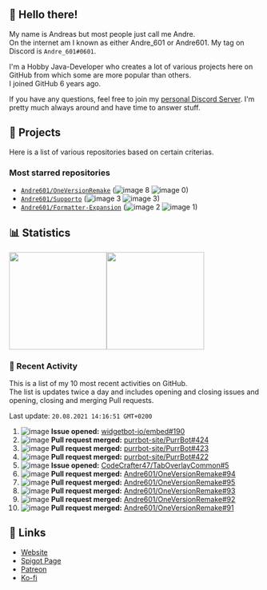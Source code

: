 <!-- Links -->
[purr]: https://purrbot.site
[discord]: https://discord.gg/6dazXp6
[website]: https://andre601.ch
[spigot]: https://www.spigotmc.org/resources/authors/56829/
[patreon]: https://patreon.com/andre_601
[ko-fi]: https://ko-fi.com/andre_601

## 👋 Hello there!
My name is Andreas but most people just call me Andre.  
On the internet am I known as either Andre_601 or Andre601. My tag on Discord is `Andre_601#0601`.

I'm a Hobby Java-Developer who creates a lot of various projects here on GitHub from which some are more popular than others.  
I joined GitHub 6 years ago.

If you have any questions, feel free to join my [personal Discord Server][discord]. I'm pretty much always around and have time to answer stuff.

## 📁 Projects
Here is a list of various repositories based on certain criterias.

### Most starred repositories

- [`Andre601/OneVersionRemake`](https://github.com/Andre601/OneVersionRemake) (![image](https://cdn.jsdelivr.net/gh/Readme-Workflows/Readme-Icons@main/icons/octicons/StarredRepository.svg) 8 ![image](https://cdn.jsdelivr.net/gh/Readme-Workflows/Readme-Icons@main/icons/octicons/ForkedRepository.svg) 0)
- [`Andre601/Supporto`](https://github.com/Andre601/Supporto) (![image](https://cdn.jsdelivr.net/gh/Readme-Workflows/Readme-Icons@main/icons/octicons/StarredRepository.svg) 3 ![image](https://cdn.jsdelivr.net/gh/Readme-Workflows/Readme-Icons@main/icons/octicons/ForkedRepository.svg) 3)
- [`Andre601/Formatter-Expansion`](https://github.com/Andre601/Formatter-Expansion) (![image](https://cdn.jsdelivr.net/gh/Readme-Workflows/Readme-Icons@main/icons/octicons/StarredRepository.svg) 2 ![image](https://cdn.jsdelivr.net/gh/Readme-Workflows/Readme-Icons@main/icons/octicons/ForkedRepository.svg) 1)

## 📊 Statistics
<img height="195px" src="https://github-readme-stats.vercel.app/api?username=Andre601&show_icons=true&hide_rank=true&title_color=3498db&bg_color=ffffff00&text_color=718096&disable_animations=true"><img height="195px" src="https://github-readme-stats.vercel.app/api/top-langs?username=Andre601&layout=compact&title_color=3498db&bg_color=ffffff00&text_color=718096">

### 📜 Recent Activity
This is a list of my 10 most recent activities on GitHub.  
The list is updates twice a day and includes opening and closing issues and opening, closing and merging Pull requests.

<!--RECENT_ACTIVITY:last_update-->
Last update: `20.08.2021 14:16:51 GMT+0200`
<!--RECENT_ACTIVITY:last_update_end-->
<!--RECENT_ACTIVITY:start-->
1. ![image](https://cdn.jsdelivr.net/gh/Readme-Workflows/Readme-Icons@main/icons/octicons/IssueOpened.svg) **Issue opened:** [widgetbot-io/embed#190](https://github.com/widgetbot-io/embed/issues/190)
2. ![image](https://cdn.jsdelivr.net/gh/Readme-Workflows/Readme-Icons@main/icons/octicons/PullRequestMerged.svg) **Pull request merged:** [purrbot-site/PurrBot#424](https://github.com/purrbot-site/PurrBot/pull/424)
3. ![image](https://cdn.jsdelivr.net/gh/Readme-Workflows/Readme-Icons@main/icons/octicons/PullRequestMerged.svg) **Pull request merged:** [purrbot-site/PurrBot#423](https://github.com/purrbot-site/PurrBot/pull/423)
4. ![image](https://cdn.jsdelivr.net/gh/Readme-Workflows/Readme-Icons@main/icons/octicons/PullRequestMerged.svg) **Pull request merged:** [purrbot-site/PurrBot#422](https://github.com/purrbot-site/PurrBot/pull/422)
5. ![image](https://cdn.jsdelivr.net/gh/Readme-Workflows/Readme-Icons@main/icons/octicons/IssueOpened.svg) **Issue opened:** [CodeCrafter47/TabOverlayCommon#5](https://github.com/CodeCrafter47/TabOverlayCommon/issues/5)
6. ![image](https://cdn.jsdelivr.net/gh/Readme-Workflows/Readme-Icons@main/icons/octicons/PullRequestMerged.svg) **Pull request merged:** [Andre601/OneVersionRemake#94](https://github.com/Andre601/OneVersionRemake/pull/94)
7. ![image](https://cdn.jsdelivr.net/gh/Readme-Workflows/Readme-Icons@main/icons/octicons/PullRequestMerged.svg) **Pull request merged:** [Andre601/OneVersionRemake#95](https://github.com/Andre601/OneVersionRemake/pull/95)
8. ![image](https://cdn.jsdelivr.net/gh/Readme-Workflows/Readme-Icons@main/icons/octicons/PullRequestMerged.svg) **Pull request merged:** [Andre601/OneVersionRemake#93](https://github.com/Andre601/OneVersionRemake/pull/93)
9. ![image](https://cdn.jsdelivr.net/gh/Readme-Workflows/Readme-Icons@main/icons/octicons/PullRequestMerged.svg) **Pull request merged:** [Andre601/OneVersionRemake#92](https://github.com/Andre601/OneVersionRemake/pull/92)
10. ![image](https://cdn.jsdelivr.net/gh/Readme-Workflows/Readme-Icons@main/icons/octicons/PullRequestMerged.svg) **Pull request merged:** [Andre601/OneVersionRemake#91](https://github.com/Andre601/OneVersionRemake/pull/91)
<!--RECENT_ACTIVITY:end-->

## 🔗 Links
- [Website]
- [Spigot Page][spigot]
- [Patreon]
- [Ko-fi]
